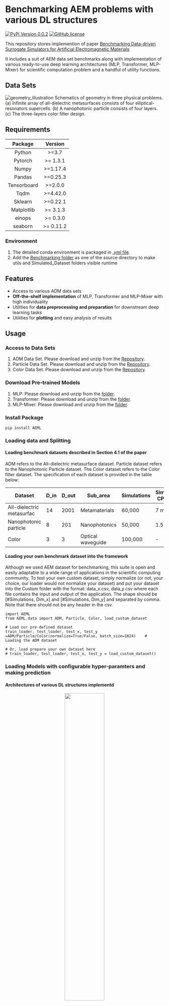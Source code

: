 # Benchmarking AEM problems with various DL structures 
[![PyPi Version 0.0.2](https://img.shields.io/badge/pypi-0.0.2-brightgreen)](https://badge.fury.io/py/pypi)
[![GitHub license](https://img.shields.io/github/license/Naereen/StrapDown.js.svg)](https://github.com/Naereen/StrapDown.js/blob/master/LICENSE)


This repository stores implemention of paper [Benchmarking Data-driven Surrogate Simulators for Artificial Electromagnetic Materials]() 

It includes a suit of AEM data set benchmarks along with implementation of various ready-to-use deep learning architectures (MLP, Transformer, MLP-Mixer) for scientific computation problem and a handful of utility functions.

## Data Sets
![geometry_illustration](./images/geometry_illustration.png)
Schematics of geometry in three physical problems. (a) Infinite array of all-dielectric metasurfaces consists of four elliptical-resonators supercells. (b) A nanophotonic particle consists of four layers. (c) The three-layers color filter design.

## Requirements
| Package | Version |
|:---------------------------------------------:|:------------------------------------------------------------------:|
| Python | \>=3.7 |
| Pytorch | \>= 1.3.1 |
| Numpy  | \>=1.17.4 |
| Pandas | \>=0.25.3 |
| Tensorboard | \>=2.0.0 |
| Tqdm| \>=4.42.0 |
| Sklearn | \>=0.22.1|
| Matplotlib | \>= 3.1.3|
| einops | \>= 0.3.0|
| seaborn | \>= 0.11.2|
### Environment
1. The detailed conda environment is packaged in [.yml file](./demo/environment_droplet.yml).
2. Add the [Benchmarking folder](./Benchmarking%20Algorithms) as one of the source directory to make utils and Simulated_Dataset folders 
visible runtime

## Features 
* Access to various ADM data sets 
* **Off-the-shelf implementation** of MLP, Transformer and MLP-Mixer with high individuality
* Utilities for **data preprocessing and preparation** for downstream deep learning tasks
* Utilities for **plotting** and easy analysis of results


## Usage

### Access to Data Sets
1. ADM Data Set. Please download and unzip from the [Repository](https://doi.org/10.7924/r4jm2bv29).
2. Particle Data Set. Please download and unzip from the [Repository](https://doi.org/10.7924/r4jm2bv29).
3. Color Data Set. Please download and unzip from the [Repository](http://dx.doi.org/10.5258/SOTON/D1686).

### Download Pre-trained Models 
1. MLP: Please download and unzip from the [folder](https://drive.google.com/drive/folders/1Br13vFIqvh-5Kpl7AeHH8CkTbkF2Bufa?usp=sharing).
2. Transformer: Please download and unzip from the [folder](https://drive.google.com/drive/folders/1Br13vFIqvh-5Kpl7AeHH8CkTbkF2Bufa?usp=sharing).
3. MLP-Mixer: Please download and unzip from the [folder](https://drive.google.com/drive/folders/1Br13vFIqvh-5Kpl7AeHH8CkTbkF2Bufa?usp=sharing).

### Install Package
```
pip install AEML
```

### Loading data and Splitting
#### Loading benchmark datasets described in Section 4.1 of the paper

ADM refers to the All-dielectric metasurface dataset. Particle dataset refers to the Nanophotonic Particle dataset. The Color dataset refers to the Color filter dataset. The specification of each dataset is provided in the table below:

| Dataset                    | D_in | D_out | Sub_area          | Simulations | Simulation CPU time  |
|----------------------------|------|-------|-------------------|-------------|-----------|
|  All-dielectric metasurfac | 14   | 2001  | Metamaterials     | 60,000      | 7 months  |
| Nanophotonic particle      | 8    | 201   | Nanophotonics     | 50,000      | 1.5 hours |
| Color                      | 3    | 3     | Optical waveguide | 100,000     | -         |


#### Loading your own benchmark dataset into the framework
Although we used AEM dataset for benchmarking, this suite is open and easily adaptable to a wide range of applications in the scientific computing community. To test your own custom dataset, simply normalize (or not, your choice, our loader would not normalize your dataset) and put your dataset into the Custom folder with the format: data_x.csv, data_y.csv where each file contains the input and output of the application. The shape should be [#Simulations, Dim_x] and [#Simulations, Dim_y] and separated by comma. Note that there should not be any header in the csv.

```
import AEML
from AEML.data import ADM, Particle, Color, load_custom_dataset

# Load our pre-defined dataset
train_loader, test_loader, test_x, test_y =ADM/Particle/Color(normalize=True/False, batch_size=1024)    # Loading the ADM dataset

# Or, load prepare your own dataset here
# train_loader, test_loader, test_x, test_y = load_custom_dataset()
```


### Loading Models with configurable hyper-paramters and making prediction

#### Architectures of various DL structures implementd
<p align="center">
  <img src="./images/Arch.png" width=50% height=50% >
</p>

As dscribed in section 5 in the paper, the architectures are modified slightly from the original Mixer and Transformer models to fit our scientific computing background. 

#### Model hyper-parameter adjustment

```
from AEML.models.Mixer import DukeMIXER
from AEML.models.MLP import DukeMLP
from AEML.models.Transformer import DukeTransformer

# 1. Defining all the models here (We highly recommend training the models one by one due to GPU RAM constraints
#MLP:
model = DukeMLP(dim_g=3, dim_s=3, linear=[500, 500, 500, 500, 500, 500], skip_connection=False, skip_head=0, dropout=0, model_name=None)

#Transformer:
model= DukeTransformer(dim_g, dim_s, feature_channel_num=32, nhead_encoder=8, 
                        dim_fc_encoder=64, num_encoder_layer=6, head_linear=None, 
                        tail_linear=None, sequence_length=8, model_name=None, 
                        ckpt_dir=os.path.join(os.path.abspath(''), 'models','Transformer'))
#Mixer:
model = DukeMIXER(dim_g, dim_s, mlp_dim=500, patch_size=10, mixer_layer_num=6,
                embed_dim=128, token_dim=128, channel_dim=256, 
                mlp_layer_num_front=3, mlp_layer_num_back=3)

# 2. Model training code

#MLP:
model.train_(train_loader, test_loader, epochs=500, optm='Adam', weight_decay=1e-4,
            lr=1e-4, lr_scheduler_name='reduce_plateau', lr_decay_rate=0.2, eval_step=10,
            stop_threshold=1e-7)

#Transformer:
model.train_(train_loader, test_loader, epochs=500, optm='Adam', reg_scale=5e-4, lr=1e-3, 
                        lr_schedueler_name='reduce_plateau',lr_decay_rate=0.3, eval_step=10)

#Mixer:
model.train_(train_loader, test_loader, epochs=500, optm='Adam', weight_decay=1e-4,
            lr=1e-4, lr_scheduler_name='reduce_plateau', lr_decay_rate=0.2, eval_step=10,
            stop_threshold=1e-7)

# Loading the model you just trained or hypersweeped or our provided pretrained model if 
# you don't want to train it or just want to reproduce our result, only choose one between these 2
model.load_model(pre_trained_model='Particle'\'AMD'\'Color'\None, 
                model_directory='YOUR_MODEL_DIRECOTRY')

# Model inference code: Give it X, output Y
pred_Y = model(test_X)

# Model evaluation code: Give it test_X, test_Y, output MSE and generate a plot of MSE histogram in \data
MSE = model.evaluate(test_x, test_y, save_output=False, save_dir='data/')

```


### Performance of various DL structures on benchmark ADM data sets
<p align="center">
<img src="./images/Main_perf_plot.png" width=70% height=50%>
</p>

### Relative size of our pre-trained networks
<p align="center">
<img src="./images/relative_size_vertical.png" width=30% height=50%>
</p>


## Support

Please file an issue [here](https://github.com/ydeng-MLM/ML_MM_Benchmark/issues).

## License

The project is licensed under the [MIT license](https://github.com/ydeng-MLM/ML_MM_Benchmark/blob/main/LICENSE).

Please cite this work if some of the code or datasets are helpful in your scientific endeavours. For specific datasets, please also cite the respective original source(s), given in the preprint.
